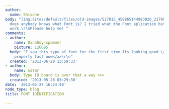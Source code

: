 ```yaml
---
author:
  name: Shivone
body: "[img:sites/default/files/old-images/527015_450865144983826_217905669_n_5734.jpg]\r\nPlease,
  does anybody knows what Font is? I tried what the Font aplication but it doesn't
  work.\r\nPlease help me! "
comments:
- author:
    name: DanaDoy-spammer
    picture: 126695
  body: "I saw this type of font for the first time.Its looking good.\r\n<a href=\"http://www.jenniferbuyshouses.com\">sell
    property fast now</a>\r\n"
  created: '2013-06-20 13:59:33'
- author:
    name: 5star
  body: Type ID board is over that a way >>>
  created: '2013-05-28 03:29:30'
date: '2013-05-27 16:24:48'
node_type: blog
title: FONT IDENTIFICATION

---
```


